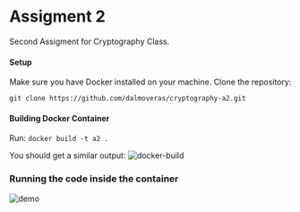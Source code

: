 # Assigment 2
Second Assigment for Cryptography Class.

#### Setup
Make sure you have Docker installed on your machine.
Clone the repository:

```git clone https://github.com/dalmoveras/cryptography-a2.git```

#### Building Docker Container
Run: `docker build -t a2 .`

You should get a similar output:
![docker-build](https://github.com/dalmoveras/cryptography-a2/assets/125914597/788c76af-8897-49f1-b202-4b65e41b624c)

### Running the code inside the container

![demo](https://github.com/dalmoveras/cryptography-a2/assets/125914597/7dfb2864-0bf2-4927-8c3d-04ac71eeed4d)
